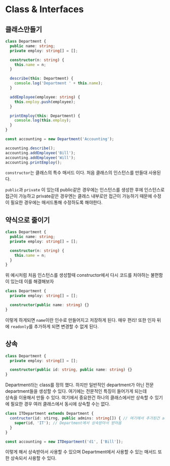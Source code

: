 # Class & Interfaces

## 클래스만들기 

```ts
class Department {
  public name: string;
  private employ: string[] = [];

  constructor(n: string) {
    this.name = n;
  }

  describe(this: Department) {
    console.log('Department ' + this.name);
  }

  addEmployee(employee: string) {
    this.employ.push(employee);
  }

  printEmploy(this: Department) {
    console.log(this.employ);
  }
}

const accounting = new Department('Accounting');

accounting.describe();
accounting.addEmployee('Bill');
accounting.addEmployee('Will');
accounting.printEmploy();

```

```constructor```는 클래스의 특수 매서드 이다. 처음 클래스의 인스턴스를 만들대 사용된다. 

```public```과 ```private``` 이 있는데 public같은 경우에는 인스턴스를 생성한 후에 인스턴스로 접근이 가능하고 private같은 경우엔는 클래스 내부로만 접근이 가능하기 때문에 수정이 필요한 경우에는
매서드통해 수정하도록 해야한다. 

## 약식으로 줄이기 

```ts
class Department {
  public name: string;
  private employ: string[] = [];

  constructor(n: string) {
    this.name = n;
  }
}

```
위 예시처럼 처음 인스턴스를 생성할때 constructor에서 다시 코드를 처야하는 불편함이 있는데 이를 해결해보자 

```ts
class Department {
  private employ: string[] = [];

  constructor(public name: string) {}
}

```
이렇게 하게되면 ```name```이란 인수로 만들어지고 저장하게 된다. 매우 편리! 또한 인자 뒤에 ```readonly```를 추가하게 되면 변경할 수 없게 된다. 


## 상속

```ts
class Department {
  private employ: string[] = [];

  constructor(public id: string, public name: string) {}
}
```

Department라는 class를 정의 했다. 하지만 일반적인 department가 아닌 전문 department들을 생성할 수 있다. 여기에는 전문적인 특징이 들어가게 되는데   
상속을 이용해서 만들 수 있다. 여기에서 중요한건 하나의 클래스에서만 상속할 수 있기에 필요한 경우 여러 클래스에서 동시에 상속할 수는 없다. 

```ts
class ITDepartment extends Department {
  contructor(id: stirng, public admins: string[]) { // 여기에서 추가된건 admins
    super(id, 'IT'); // Department에서 상속받아서 받아옴
  }
}

const accounting = new ITDepartment('d1', ['Bill']);
```

이렇게 해서 상속받아서 사용할 수 있으며 Department에서 사용할 수 있는 매서드 또한 상속되서 사용할 수 있다. 

##    
